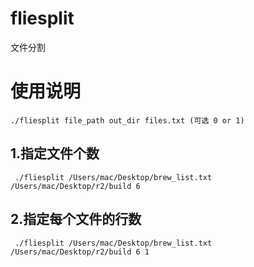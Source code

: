 # fliesplit
文件分割

# 使用说明
```./fliesplit file_path out_dir files.txt (可选 0 or 1)```

## __1.指定文件个数__  
` ./fliesplit /Users/mac/Desktop/brew_list.txt  /Users/mac/Desktop/r2/build 6`    
## __2.指定每个文件的行数__    
` ./fliesplit /Users/mac/Desktop/brew_list.txt  /Users/mac/Desktop/r2/build 6 1`
